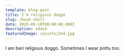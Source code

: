```yaml
---
template: blog-post
title: I'm religious doggo
slug: /book-shelf
date: 2020-09-10T00:00:00.000Z
description: sdasd
featuredImage: /assets/2nd.jpg
---
```


I am beri religious doggo. Sometimes I wear pottu too.


